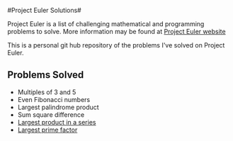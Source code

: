#Project Euler Solutions#

Project Euler is a list of challenging mathematical and programming problems to solve. More information may be found at [Project Euler website](https://projecteuler.net)

This is a personal git hub repository of the problems I've solved on Project Euler. 

Problems Solved
---------------

* Multiples of 3 and 5
* Even Fibonacci numbers
* Largest palindrome product
* Sum square difference
* [Largest product in a series](https://github.com/ruzette/project-euler-solutions/blob/master/src/largest_product.py)
* [Largest prime factor](https://github.com/ruzette/projecteulersolutions/blob/master/src/prime_factors.py)
